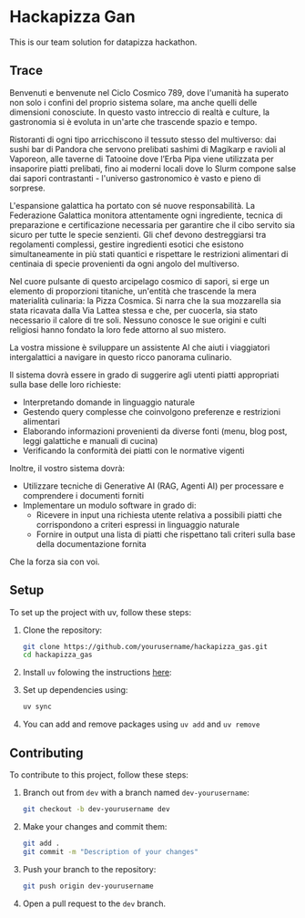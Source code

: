 # Hackapizza Gan

This is our team solution for datapizza hackathon.

## Trace

Benvenuti e benvenute nel Ciclo Cosmico 789, dove l'umanità ha superato non solo i confini del proprio sistema solare, ma anche quelli delle dimensioni conosciute. In questo vasto intreccio di realtà e culture, la gastronomia si è evoluta in un'arte che trascende spazio e tempo.

Ristoranti di ogni tipo arricchiscono il tessuto stesso del multiverso: dai sushi bar di Pandora che servono prelibati sashimi di Magikarp e ravioli al Vaporeon, alle taverne di Tatooine dove l’Erba Pipa viene utilizzata per insaporire piatti prelibati, fino ai moderni locali dove lo Slurm compone salse dai sapori contrastanti - l'universo gastronomico è vasto e pieno di sorprese.

L'espansione galattica ha portato con sé nuove responsabilità. La Federazione Galattica monitora attentamente ogni ingrediente, tecnica di preparazione e certificazione necessaria per garantire che il cibo servito sia sicuro per tutte le specie senzienti. Gli chef devono destreggiarsi tra regolamenti complessi, gestire ingredienti esotici che esistono simultaneamente in più stati quantici e rispettare le restrizioni alimentari di centinaia di specie provenienti da ogni angolo del multiverso.

Nel cuore pulsante di questo arcipelago cosmico di sapori, si erge un elemento di proporzioni titaniche, un'entità che trascende la mera materialità culinaria: la Pizza Cosmica. Si narra che la sua mozzarella sia stata ricavata dalla Via Lattea stessa e che, per cuocerla, sia stato necessario il calore di tre soli. Nessuno conosce le sue origini e culti religiosi hanno fondato la loro fede attorno al suo mistero.

La vostra missione è sviluppare un assistente AI che aiuti i viaggiatori intergalattici a navigare in questo ricco panorama culinario.

Il sistema dovrà essere in grado di suggerire agli utenti piatti appropriati sulla base delle loro richieste:
- Interpretando domande in linguaggio naturale
- Gestendo query complesse che coinvolgono preferenze e restrizioni alimentari
- Elaborando informazioni provenienti da diverse fonti (menu, blog post, leggi galattiche e manuali di cucina)
- Verificando la conformità dei piatti con le normative vigenti

Inoltre, il vostro sistema dovrà:
- Utilizzare tecniche di Generative AI (RAG, Agenti AI) per processare e comprendere i documenti forniti
- Implementare un modulo software in grado di:
    - Ricevere in input una richiesta utente relativa a possibili piatti che corrispondono a criteri espressi in linguaggio naturale
    - Fornire in output una lista di piatti che rispettano tali criteri sulla base della documentazione fornita

Che la forza sia con voi.

## Setup

To set up the project with uv, follow these steps:

1. Clone the repository:
    ```bash
    git clone https://github.com/yourusername/hackapizza_gas.git
    cd hackapizza_gas
    ```

2. Install `uv` folowing the instructions [here](https://docs.astral.sh/uv/getting-started/installation/#installation-methods):

3. Set up dependencies using:
    ```bash
    uv sync
    ```
4. You can add and remove packages using `uv add` and `uv remove`

## Contributing

To contribute to this project, follow these steps:

1. Branch out from `dev` with a branch named `dev-yourusername`:
    ```bash
    git checkout -b dev-yourusername dev
    ```

2. Make your changes and commit them:
    ```bash
    git add .
    git commit -m "Description of your changes"
    ```

3. Push your branch to the repository:
    ```bash
    git push origin dev-yourusername
    ```

4. Open a pull request to the `dev` branch.
